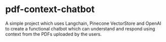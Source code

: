 # pdf-context-chatbot
A simple project which uses Langchain, Pinecone VectorStore and OpenAI to create a functional chatbot which can understand and respond using context from the PDFs uploaded by the users.
